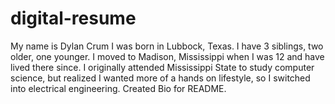 # digital-resume
My name is Dylan Crum I was born in Lubbock, Texas. I have 3 siblings, two older, one younger. I moved to Madison, Mississippi when I was 12 and have lived there since. I originally attended Mississippi State to study computer science, but realized I wanted more of a hands on lifestyle, so I switched into electrical engineering. Created Bio for README.

